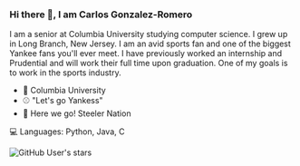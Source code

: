 ### Hi there 👋, I am Carlos Gonzalez-Romero

<!--
**Cargo1284/Cargo1284** is a ✨ _special_ ✨ repository because its `README.md` (this file) appears on your GitHub profile.

Here are some ideas to get you started:

- 🔭 I’m currently working on ...
- 🌱 I’m currently learning ...
- 👯 I’m looking to collaborate on ...
- 🤔 I’m looking for help with ...
- 💬 Ask me about ...
- 📫 How to reach me: ...
- 😄 Pronouns: ...
- ⚡ Fun fact: ...
-->

I am a senior at Columbia University studying computer science. I grew up in Long Branch, New Jersey. I am an avid sports fan and one of the biggest Yankee fans you'll ever meet. I have previously worked an internship and Prudential and will work their full time upon graduation. One of my goals is to work in the sports industry. 

- :school: Columbia University 
- :baseball: "Let's go Yankess" 
- :football: Here we go! Steeler Nation

💻 Languages: Python, Java, C

![GitHub User's stars](https://img.shields.io/github/stars/Cargo1284?style=social)



